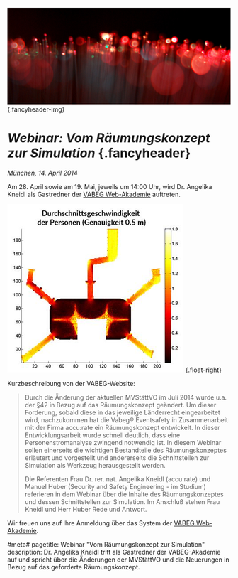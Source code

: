 ![](/img/accurate-bild-start.jpg) {.fancyheader-img}
# *Webinar: Vom Räumungs&shy;konzept zur Simulation* {.fancyheader}
*München, 14. April 2014*

Am 28. April sowie am 19. Mai, jeweils um 14:00 Uhr, wird Dr. Angelika Kneidl als Gastredner der [VABEG Web-Akademie](http://www.vabeg.com/web-akademie) auftreten.

![Teaser Webinar Räumungskonzept](/img/webinar-raeumungskonzept.jpg "Heatmap Entfluchtungssimulation Saturn-Arena Ingolstadt") {.float-right}

Kurzbeschreibung von der VABEG-Website:

> Durch die Änderung der aktuellen MVStättVO im Juli 2014 wurde u.a. der §42 in Bezug auf das Räumungskonzept geändert. Um dieser Forderung, sobald diese in das jeweilige Länderrecht eingearbeitet wird, nachzukommen hat die Vabeg® Eventsafety in Zusammenarbeit mit der Firma accu:rate ein Räumungskonzept entwickelt. In dieser Entwicklungsarbeit wurde schnell deutlich, dass eine Personenstromanalyse zwingend notwendig ist. In diesem Webinar sollen einerseits die wichtigen Bestandteile des Räumungskonzeptes erläutert und vorgestellt und andererseits die Schnittstellen zur Simulation als Werkzeug herausgestellt werden. 
>
> Die Referenten Frau Dr. rer. nat. Angelika Kneidl (accu:rate) und Manuel Huber (Security and Safety Engineering - im Studium) referieren in dem Webinar über die Inhalte des Räumungskonzeptes und dessen Schnittstellen zur Simulation. Im Anschluß stehen Frau Kneidl und Herr Huber Rede und Antwort.

Wir freuen uns auf Ihre Anmeldung über das System der [VABEG Web-Akademie](http://www.vabeg.com/web-akademie).


#meta#
pagetitle: Webinar "Vom Räumungskonzept zur Simulation"
description: Dr. Angelika Kneidl tritt als Gastredner der VABEG-Akademie auf und spricht über die Änderungen der MVStättVO und die Neuerungen in Bezug auf das geforderte Räumungskonzept.

